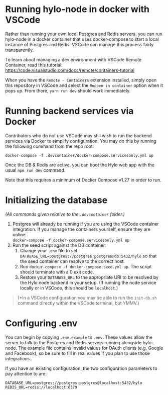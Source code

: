 # Running hylo-node in docker with VSCode

Rather than running your own local Postgres and Redis servers, you can run
hylo-node in a docker container that uses docker-compose to start a local
instance of Postgres and Redis. VSCode can manage this process fairly
transparently.

To learn about managing a dev environment with VSCode Remote Container, read
this tutorial: https://code.visualstudio.com/docs/remote/containers-tutorial

When you have the `Remote - Containers` extension installed, simply open this
repository in VSCode and select the `Reopen in container` option when it pops
up. From there, `yarn run dev` should work immediately.


# Running backend services via Docker

Contributors who do not use VSCode may still wish to run the backend services
via Docker to simplify configuration. You may do this by running the following
command from the repo root:

    docker-compose -f .devcontainer/docker-compose.servicesonly.yml up

Once the DB & Redis are active, you can boot the Hylo web app with the usual
`npm run dev` command.

Note that this requires a minimum of Docker Compose v1.27 in order to run.


# Initializing the database

*(All commands given relative to the `.devcontainer` folder.)*

1. Postgres will already be running if you are using the VSCode container integration. If you manage the containers yourself, ensure they are online:  
   `docker-compose -f docker-compose.servicesonly.yml up`
2. Run the seed script against the DB container:
    1. Change your `.env` file to set `DATABASE_URL=postgres://postgres:postgres@db:5432/hylo` so that the seed container can resolve to the correct host.
    2. Run `docker-compose -f docker-compose.seed.yml up`. The script should terminate with a 0 exit code.
    3. Restore your `DATABASE_URL` to the appropriate URI to be resolved by the Hylo node backend in your setup. (If running the node service locally or in VSCode, this should be `localhost`.)

> (\*In a VSCode configuration you may be able to run the `init-db.sh` command directly within the VSCode terminal, but YMMV.)


# Configuring .env

You can begin by copying `.env.example` to `.env`. These values allow the server
to talk to the Postgres and Redis servers running alongside hylo-node. The
example file contains invalid values for OAuth clients (e.g. Google and
Facebook), so be sure to fill in real values if you plan to use those
integrations.

If you have an existing configuration, the two configuration parameters to pay
attention to are:

    DATABASE_URL=postgres://postgres:postgres@localhost:5432/hylo
    REDIS_URL=redis://localhost:6379
